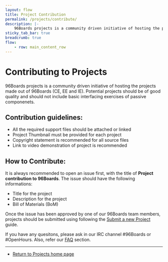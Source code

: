 ```yaml
---
layout: flow
title: Project Contribution
permalink: /projects/contribute/
description: |-
    96Boards projects is a community driven initiative of hosting the projects made out of 96Boards (CE, EE and IE).Potential projects should be of good quality and should not include basic interfacing exercises of passive componenets.
sticky_tab_bar: true
breadcrumb: true
flow:
    - row: main_content_row
---
```

Contributing to Projects
========================

96Boards projects is a community driven initiative of hosting the projects made out of 96Boards (CE, EE and IE).
Potential projects should be of good quality and should not include basic interfacing exercises
of passive componenets.

Contribution guidelines:
------------------------

- All the required support files should be attached or linked
- Project Thumbnail must be provided for each project
- Copyright statement is recommended for all source files
- Link to video demonstration of project is recommended

How to Contribute:
------------------

It is always recommended to open an issue first, with the title of **Project contribution to 96Boards**.
The issue should have the following informations:

- Title for the project
- Description for the project
- Bill of Materials (BoM)

Once the issue has been approved by one of our 96Boards team members, projects should be submitted using
following the [Submit a new Project](/projects/submit/) guide.

If you have any quesitons, please ask in our IRC channel #96Boards or #OpenHours. Also, refer our [FAQ](../faq/) section.

***

- [Return to Projects home page](../)
